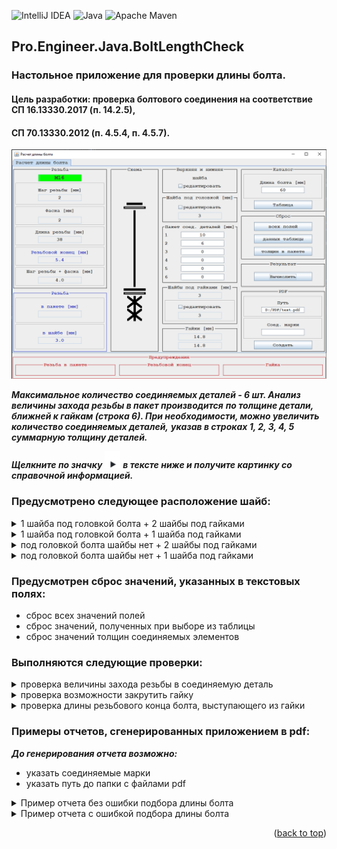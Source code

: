 ![IntelliJ IDEA](https://img.shields.io/badge/IntelliJIDEA-000000.svg?style=for-the-badge&logo=intellij-idea&logoColor=white)
![Java](https://img.shields.io/badge/java-%23ED8B00.svg?style=for-the-badge&logo=openjdk&logoColor=white)
![Apache Maven](https://img.shields.io/badge/Apache%20Maven-C71A36?style=for-the-badge&logo=Apache%20Maven&logoColor=white)
## Pro.Engineer.Java.BoltLengthCheck
<a name="readme-top"></a>
### Настольное приложение для проверки длины болта.

#### Цель разработки: проверка болтового соединения на соответствие СП 16.13330.2017 (п. 14.2.5),
#### СП 70.13330.2012 (п. 4.5.4, п. 4.5.7).

<img src="images/dialog.png" alt="drawing" width="650"/>

***Максимальное количество соединяемых деталей - 6 шт. Анализ величины захода резьбы в пакет производится*** 
***по толщине детали, ближней к гайкам (строка 6). При необходимости, можно увеличить количество соединяемых деталей,*** 
***указав в строках 1, 2, 3, 4, 5 суммарную толщину деталей.***

***Щелкните по значку***
<img src="images/triangle.png" style="margin-bottom: 0px;" alt="drawing" width="25"/>
***в тексте ниже и получите картинку со справочной информацией.***

### Предусмотрено следующее расположение шайб: 

<!-- TABLE OF CONTENTS -->
<details>
  <summary>1 шайба под головкой болта + 2 шайбы под гайками</summary>
  <ol>
    <img src="images/bolt1_2.png" alt="drawing" width="100"/>
  </ol>
</details>

<!-- TABLE OF CONTENTS -->
<details>
  <summary>1 шайба под головкой болта + 1 шайба под гайками</summary>
  <ol>
    <img src="images/bolt1_1.png" alt="drawing" width="100"/>
  </ol>
</details>

<!-- TABLE OF CONTENTS -->
<details>
  <summary>под головкой болта шайбы нет + 2 шайбы под гайками</summary>
  <ol>
    <img src="images/bolt0_2.png" alt="drawing" width="100"/>
  </ol>
</details>

<!-- TABLE OF CONTENTS -->
<details>
  <summary>под головкой болта шайбы нет + 1 шайба под гайками</summary>
  <ol>
    <img src="images/bolt0_1.png" alt="drawing" width="100"/>
  </ol>
</details>

### Предусмотрен сброс значений, указанных в текстовых полях:

- сброс всех значений полей
- сброс значений, полученных при выборе из таблицы
- сброс значений толщин соединяемых элементов

### Выполняются следующие проверки:

<!-- TABLE OF CONTENTS -->
<details>
  <summary>проверка величины захода резьбы в соединяемую деталь</summary>
  <ol>
    <img src="images/pack.png" alt="drawing" width="400"/>
  </ol>
</details>

<!-- TABLE OF CONTENTS -->
<details>
  <summary>проверка возможности закрутить гайку</summary>
  <ol>
    <img src="images/nut.png" alt="drawing" width="400"/>
  </ol>
</details>

<!-- TABLE OF CONTENTS -->
<details>
  <summary>проверка длины резьбового конца болта, выступающего из гайки</summary>
  <ol>
    <img src="images/short.png" alt="drawing" width="400"/>
  </ol>
</details>

### Примеры отчетов, сгенерированных приложением в pdf:

***До генерирования отчета возможно:***
- указать соединяемые марки
- указать путь до папки с файлами pdf

<!-- TABLE OF CONTENTS -->
<details>
  <summary>Пример отчета без ошибки подбора длины болта</summary>
  <ol>
    <img src="images/example.png" alt="drawing" width="450"/>
  </ol>
</details>

<!-- TABLE OF CONTENTS -->
<details>
  <summary>Пример отчета с ошибкой подбора длины болта</summary>
  <ol>
    <img src="images/no_spin.png" alt="drawing" width="450"/>
  </ol>
</details>

<p align="right">(<a href="#readme-top">back to top</a>)</p>